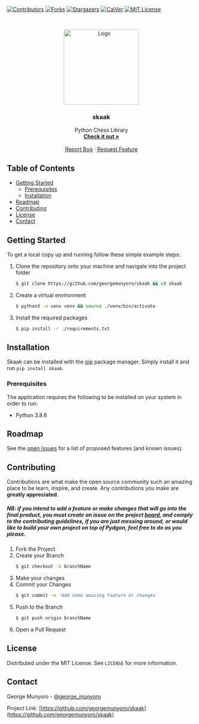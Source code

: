 

[![Contributors][contributors-shield]][contributors-url]
[![Forks][forks-shield]][forks-url]
[![Stargazers][stars-shield]][stars-url]
[![CalVer](https://img.shields.io/badge/calver-0Y.MM.MICRO-22bfda.svg)](https://img.shields.io/badge/calver-0Y.MM.MICRO-22bfda.svg)
[![MIT License][license-shield]][license-url]


<!-- PROJECT LOGO -->
<br />
<p align="center">
  <a href="https://github.com/georgemunyoro/skaak">
    <img src=https://i.imgur.com/kbm1F1y.png" alt="Logo" width="200" height="200">
  </a>

  <h3 align="center">skaak</h3>

  <p align="center">
    Python Chess Library
    <br />
    <a href="https://pypi.org/project/Skaak/"><strong>Check it out »</strong></a>
    <br />
    <br />
    <a href="https://github.com/georgemunyoro/skaak/issues">Report Bug</a>
    ·
    <a href="https://github.com/georgemunyoro/skaak/issues">Request Feature</a>
  </p>
</p>



<!-- TABLE OF CONTENTS -->
## Table of Contents

* [Getting Started](#getting-started)
  * [Prerequisites](#prerequisites)
  * [Installation](#installation)
* [Roadmap](#roadmap)
* [Contributing](#contributing)
* [License](#license)
* [Contact](#contact)

<!-- GETTING STARTED -->
## Getting Started

To get a local copy up and running follow these simple example steps:
1. Clone the repository onto your machine and navigate into the project folder
	```sh
	$ git clone https://github.com/georgemunyoro/skaak && cd skaak
	```
2. Create a virtual environment
	```sh
	$ python3 -m venv venv && source ./venv/bin/activate
	```
3. Install the required packages
	```sh
	$ pip install -r ./requirements.txt
	```

 ## Installation
 Skaak can be installed with the [pip](https://pypi.org/project/pip/) package manager. Simply install it and run `pip install skaak`.

### Prerequisites
The application requires the following to be installed on your system in order to run:
 - Python 3.8.6

<!-- ROADMAP -->
## Roadmap

See the [open issues](https://github.com/georgemunyoro/skaak/issues) for a list of proposed features (and known issues).



<!-- CONTRIBUTING -->
## Contributing

Contributions are what make the open source community such an amazing place to be learn, inspire, and create. Any contributions you make are **greatly appreciated**.

##### NB: if you intend to add a feature or make changes that will go into the final product, you must create an issue on the project [board](), and comply to the contributing guidelines, if you are just messing around, or would like to build your own project on top of Pydgon, feel free to do as you please.
1. Fork the Project
2. Create your Branch
	```sh
	$ git checkout -b branchName
	```
3. Make your changes
4. Commit your Changes
	```sh
	$ git commit -m 'Add some amazing feature or changes
	```
5. Push to the Branch
	```sh
	$ git push origin branchName
	```
7. Open a Pull Request

<!-- LICENSE -->
## License

Distributed under the MIT License. See `LICENSE` for more information.



<!-- CONTACT -->
## Contact

George Munyoro - [@george_munyoro](https://twitter.com/george_munyoro)

Project Link: [https://github.com/georgemunyoro/skaak](https://github.com/georgemunyoro/skaak)


<!-- MARKDOWN LINKS & IMAGES -->
<!-- https://www.markdownguide.org/basic-syntax/#reference-style-links -->
[contributors-shield]: https://img.shields.io/github/contributors/georgemunyoro/skaak.svg
[contributors-url]: https://github.com/georgemunyoro/skaak/graphs/contributors
[forks-shield]: https://img.shields.io/github/forks/georgemunyoro/skaak.svg
[forks-url]: https://github.com/georgemunyoro/skaak/network/members
[stars-shield]: https://img.shields.io/github/stars/georgemunyoro/skaak.svg
[stars-url]: https://github.com/georgemunyoro/skaak/stargazers
[issues-url]: https://georgemunyoro.myjetbrains.com/youtrack/agiles/119-2/current
[license-url]: https://github.com/georgemunyoro/skaak/blob/master/LICENSE.txt
[license-shield]: https://img.shields.io/github/license/georgemunyoro/skaak.svg
[linkedin-url]: https://linkedin.com/in/georgemunyoro
